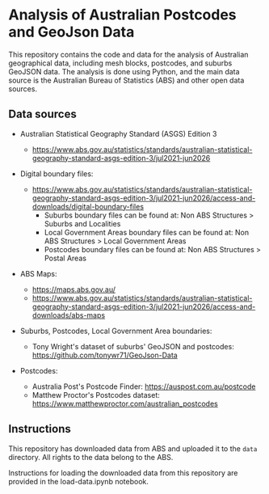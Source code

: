 # Analysis of Australian Postcodes and GeoJson Data

This repository contains the code and data for the analysis of Australian geographical data, including mesh blocks, postcodes, and suburbs GeoJSON data. The analysis is done using Python, and the main data source is the Australian Bureau of Statistics (ABS) and other open data sources.

## Data sources

- Australian Statistical Geography Standard (ASGS) Edition 3
    - https://www.abs.gov.au/statistics/standards/australian-statistical-geography-standard-asgs-edition-3/jul2021-jun2026

- Digital boundary files:
    - https://www.abs.gov.au/statistics/standards/australian-statistical-geography-standard-asgs-edition-3/jul2021-jun2026/access-and-downloads/digital-boundary-files
        - Suburbs boundary files can be found at: Non ABS Structures > Suburbs and Localities
        - Local Government Areas boundary files can be found at: Non ABS Structures > Local Government Areas
        - Postcodes boundary files can be found at: Non ABS Structures > Postal Areas

- ABS Maps:
    - https://maps.abs.gov.au/
    - https://www.abs.gov.au/statistics/standards/australian-statistical-geography-standard-asgs-edition-3/jul2021-jun2026/access-and-downloads/abs-maps

- Suburbs, Postcodes, Local Government Area boundaries:
    - Tony Wright's dataset of suburbs' GeoJSON and postcodes: https://github.com/tonywr71/GeoJson-Data

- Postcodes: 
    - Australia Post's Postcode Finder: https://auspost.com.au/postcode
    - Matthew Proctor's Postcodes dataset: https://www.matthewproctor.com/australian_postcodes


## Instructions

This repository has downloaded data from ABS and uploaded it to the `data` directory. All rights to the data belong to the ABS.

Instructions for loading the downloaded data from this repository are provided in the load-data.ipynb notebook.